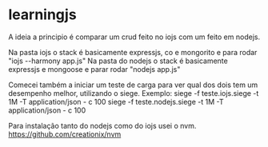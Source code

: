 # learningjs

A ideia a principio é comparar um crud feito no iojs com um feito em nodejs. 

Na pasta iojs o stack é basicamente expressjs, co e mongorito e para rodar "iojs --harmony app.js"
Na pasta do nodejs o stack é basicamente expressjs e mongoose e parar rodar "nodejs app.js"

Comecei também a iniciar um teste de carga para ver qual dos dois tem um desempenho melhor, utilizando o siege.
Exemplo:
siege -f teste.iojs.siege -t 1M -T application/json - c 100
siege -f teste.nodejs.siege -t 1M -T application/json - c 100

Para instalação tanto do nodejs como do iojs usei o nvm.
https://github.com/creationix/nvm

